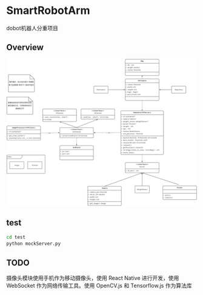 # SmartRobotArm

dobot机器人分重项目

## Overview

![Overview](/img/architecture.jpg "Overview")

## test

```bash
cd test
python mockServer.py
```

## TODO

摄像头模块使用手机作为移动摄像头，使用 React Native 进行开发，使用 WebSocket 作为网络传输工具。使用 OpenCV.js 和 Tensorflow.js 作为算法库

  